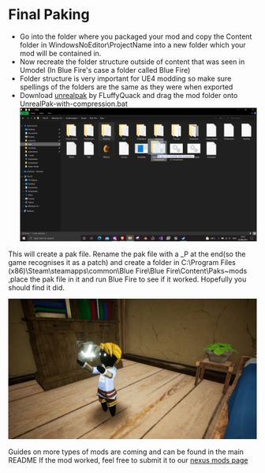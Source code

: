 # Final Paking

- Go into the folder where you packaged your mod and copy the Content folder in WindowsNoEditor\\ProjectName into a new folder which your mod will be contained in.
- Now recreate the folder structure outside of content that was seen in Umodel (In Blue Fire's case a folder called Blue Fire)
- Folder structure is very important for UE4 modding so make sure spellings of the folders are the same as they were when exported
- Download [unrealpak](https://github.com/bananaturtlesandwich/Blue-Fire-Modding-Guide/blob/main/Tools/UnrealPak.zip) by FLuffyQuack and drag the mod folder onto UnrealPak-with-compression.bat
![](Images/Pak.png)

This will create a pak file. Rename the pak file with a _P at the end(so the game recognises it as a patch) and create a folder in C:\Program Files (x86)\Steam\steamapps\common\Blue Fire\Blue Fire\Content\Paks\~mods ,place the pak file in it and run Blue Fire to see if it worked. Hopefully you should find it did.

![](Images/drip.png)

Guides on more types of mods are coming and can be found in the main README
If the mod worked, feel free to submit it to our [nexus mods page](https://www.nexusmods.com/bluefire/mods/) 
